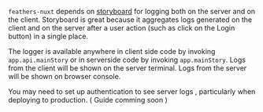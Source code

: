`feathers-nuxt` depends on [storyboard](https://github.com/guigrpa/storyboard) for logging both on the server and on the client. Storyboard is great because it aggregates logs generated on the client and on the server after a user action (such as click on the Login button) in a single place.

The logger is available anywhere in client side code by invoking `app.api.mainStory` or in serverside code by invoking `app.mainStory`. Logs from the client will be shown on the server terminal. Logs from the server will be shown on browser console.

You may need to set up authentication to see server logs , particularly when deploying to production. ( Guide comming soon )